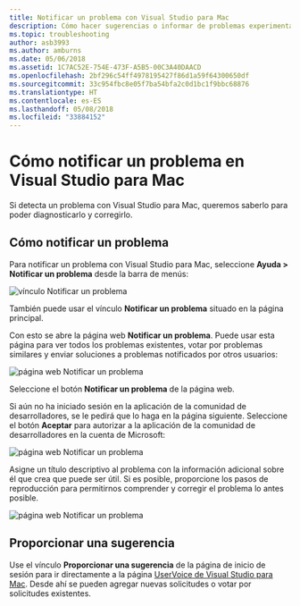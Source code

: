 ```yaml
---
title: Notificar un problema con Visual Studio para Mac
description: Cómo hacer sugerencias o informar de problemas experimentados al usar Visual Studio para Mac.
ms.topic: troubleshooting
author: asb3993
ms.author: amburns
ms.date: 05/06/2018
ms.assetid: 1C7AC52E-754E-473F-A5B5-00C3A40DAACD
ms.openlocfilehash: 2bf296c54ff4978195427f86d1a59f64300650df
ms.sourcegitcommit: 33c954fbc8e05f7ba54bfa2c0d1bc1f9bbc68876
ms.translationtype: HT
ms.contentlocale: es-ES
ms.lasthandoff: 05/08/2018
ms.locfileid: "33884152"
---
```

# <a name="how-to-report-a-problem-in-visual-studio-for-mac"></a>Cómo notificar un problema en Visual Studio para Mac

Si detecta un problema con Visual Studio para Mac, queremos saberlo para poder diagnosticarlo y corregirlo. 

## <a name="how-to-report-a-problem"></a>Cómo notificar un problema

Para notificar un problema con Visual Studio para Mac, seleccione **Ayuda > Notificar un problema** desde la barra de menús:

![vínculo Notificar un problema](media/report-problem-image1.png)

También puede usar el vínculo **Notificar un problema** situado en la página principal.

Con esto se abre la página web **Notificar un problema**. Puede usar esta página para ver todos los problemas existentes, votar por problemas similares y enviar soluciones a problemas notificados por otros usuarios:

![página web Notificar un problema](media/report-problem-image2.png)

Seleccione el botón **Notificar un problema** de la página web. 

Si aún no ha iniciado sesión en la aplicación de la comunidad de desarrolladores, se le pedirá que lo haga en la página siguiente. Seleccione el botón **Aceptar** para autorizar a la aplicación de la comunidad de desarrolladores en la cuenta de Microsoft:

![página web Notificar un problema](media/report-problem-image3.png)

Asigne un título descriptivo al problema con la información adicional sobre él que crea que puede ser útil. Si es posible, proporcione los pasos de reproducción para permitirnos comprender y corregir el problema lo antes posible.

![página web Notificar un problema](media/report-problem-image4.png)

## <a name="provide-a-suggestion"></a>Proporcionar una sugerencia

Use el vínculo **Proporcionar una sugerencia** de la página de inicio de sesión para ir directamente a la página [UserVoice de Visual Studio para Mac](https://visualstudio.uservoice.com/forums/563332-visual-studio-for-mac). Desde ahí se pueden agregar nuevas solicitudes o votar por solicitudes existentes.